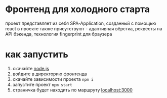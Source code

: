 # Фронтенд для холодного старта

проект представляет из себя SPA-Application, созданный с помощью react
в проекте также присутствуют - адаптивная вёрстка, реквесты на API бэкенда, технология fingerprint для браузера

# как запустить

1. скачайте [node.js](https://nodejs.org/en/download/package-manager)
2. войдите в директорию фронтенда
3. скачайте зависимости проекта ```npm i```
4. запустите проект ```npm start```
5. страничка будет находить по маршруту [localhost:3000](http://localhost:3000)
